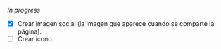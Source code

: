 *In progress*

- [X] Crear imagen social (la imagen que aparece cuando se comparte la página). 
- [ ] Crear ícono. 
